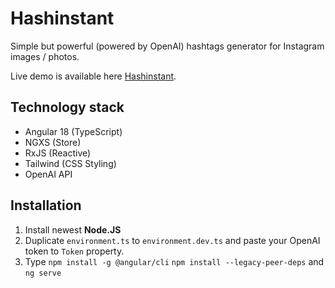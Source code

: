 # Hashinstant
Simple but powerful (powered by OpenAI) hashtags generator for Instagram images / photos.

Live demo is available here [Hashinstant](http://hashinstant.obisoft.pl).

## Technology stack
- Angular 18 (TypeScript)
- NGXS (Store)
- RxJS (Reactive)
- Tailwind (CSS Styling)
- OpenAI API

## Installation
1. Install newest **Node.JS**
2. Duplicate `environment.ts` to `environment.dev.ts` and paste your OpenAI token to `Token` property.
3. Type `npm install -g @angular/cli` `npm install --legacy-peer-deps` and `ng serve`